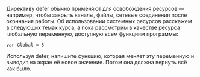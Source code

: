 Директиву defer обычно применяют для освобождения ресурсов — например, 
чтобы закрыть каналы, файлы, сетевые соединения после окончания работы. 
Об использовании системных ресурсов расскажем в следующих темах курса, 
а пока рассмотрим в качестве ресурса глобальную переменную, 
доступную всем функциям программы:
```
var Global = 5 
```

Используя defer, напишите функцию, которая меняет эту переменную и выводит на экран её новое 
значение. Потом она должна вернуть всё как было.